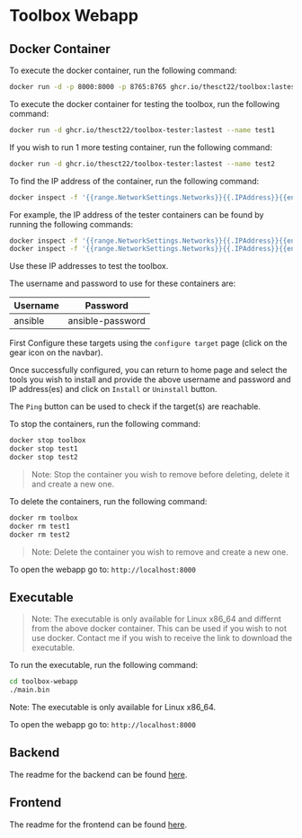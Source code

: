 # Toolbox Webapp

## Docker Container

To execute the docker container, run the following command:

```bash
docker run -d -p 8000:8000 -p 8765:8765 ghcr.io/thesct22/toolbox:lastest --name toolbox
```

To execute the docker container for testing the toolbox, run the following command:

```bash
docker run -d ghcr.io/thesct22/toolbox-tester:lastest --name test1
```

If you wish to run 1 more testing container, run the following command:

```bash
docker run -d ghcr.io/thesct22/toolbox-tester:lastest --name test2
```

To find the IP address of the container, run the following command:

```bash
docker inspect -f '{{range.NetworkSettings.Networks}}{{.IPAddress}}{{end}}' <container_name>

```

For example, the IP address of the tester containers can be found by running the following commands:

```bash
docker inspect -f '{{range.NetworkSettings.Networks}}{{.IPAddress}}{{end}}' test1
docker inspect -f '{{range.NetworkSettings.Networks}}{{.IPAddress}}{{end}}' test2
```

Use these IP addresses to test the toolbox.

The username and password to use for these containers are:

| Username | Password |
| -------- | -------- |
| ansible  | ansible-password |

First Configure these targets using the `configure target` page (click on the gear icon on the navbar).

Once successfully configured, you can return to home page and select the tools you wish to install and provide the above username and password and IP address(es) and click on `Install` or `Uninstall` button.

The `Ping` button can be used to check if the target(s) are reachable.

To stop the containers, run the following command:

```bash
docker stop toolbox
docker stop test1
docker stop test2
```

> Note: Stop the container you wish to remove before deleting, delete it and create a new one.

To delete the containers, run the following command:

```bash
docker rm toolbox
docker rm test1
docker rm test2
```

> Note: Delete the container you wish to remove and create a new one.

To open the webapp go to: `http://localhost:8000`

## Executable

> Note: The executable is only available for Linux x86_64 and differnt from the above docker container.
> This can be used if you wish to not use docker.
> Contact me if you wish to receive the link to download the executable.

To run the executable, run the following command:

```bash
cd toolbox-webapp
./main.bin
```

Note: The executable is only available for Linux x86_64.

To open the webapp go to: `http://localhost:8000`

## Backend

The readme for the backend can be found [here](./python/README.md).

## Frontend

The readme for the frontend can be found [here](./react-frontend/README.md).
